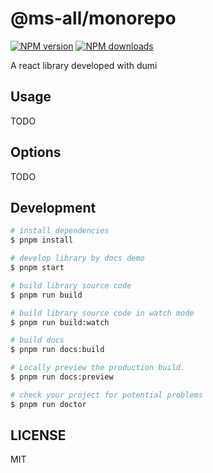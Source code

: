 # @ms-all/monorepo

[![NPM version](https://img.shields.io/npm/v/@ms-all/monorepo.svg?style=flat)](https://npmjs.org/package/@ms-all/monorepo)
[![NPM downloads](http://img.shields.io/npm/dm/@ms-all/monorepo.svg?style=flat)](https://npmjs.org/package/@ms-all/monorepo)

A react library developed with dumi

## Usage

TODO

## Options

TODO

## Development

```bash
# install dependencies
$ pnpm install

# develop library by docs demo
$ pnpm start

# build library source code
$ pnpm run build

# build library source code in watch mode
$ pnpm run build:watch

# build docs
$ pnpm run docs:build

# Locally preview the production build.
$ pnpm run docs:preview

# check your project for potential problems
$ pnpm run doctor
```

## LICENSE

MIT
